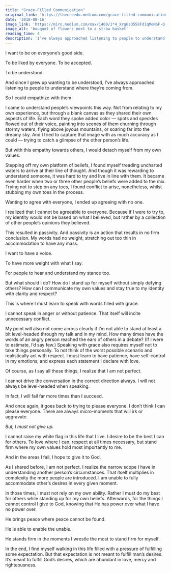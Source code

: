 ```yaml
---
title: "Grace-Filled Communication"
original_link: 'https://thecreedo.medium.com/grace-filled-communication-fb93e3e8a3b9'
date: '2018-08-16'
image_link: 'https://miro.medium.com/max/1400/1*4_Xrg6sQ558FdiqMeNSF-Q.jpeg'
image_alt: 'bouquet of flowers next to a straw basket'
reading_time: 4
description: 'I’ve always approached listening to people to understand where they’re coming from.'
---
```

I want to be on everyone’s good side.

To be liked by everyone. To be accepted.

To be understood.

And since I grew up wanting to be understood, I’ve always approached listening to people to understand where they’re coming from.

So I could empathize with them.

I came to understand people’s viewpoints this way. Not from relating to my own experience, but through a blank canvas as they shared their own aspects of life. Each word they spoke added color — spots and speckles flowed out of their voice, painting into scenes of them churning through stormy waters, flying above joyous mountains, or soaring far into the dreamy sky. And I tried to capture that image with as much accuracy as I could — trying to catch a glimpse of the other person’s life.

But with this empathy towards others, I would detach myself from my own values.

Stepping off my own platform of beliefs, I found myself treading uncharted waters to arrive at their line of thought. And though it was rewarding to understand someone, it was hard to try and live in line with them. It became even harder when two or three other people’s beliefs were added to the mix. Trying not to step on any toes, I found conflict to arise, nonetheless, whilst stubbing my own toes in the process.

Wanting to agree with everyone, I ended up agreeing with no one.

I realized that I cannot be agreeable to everyone. Because if I were to try to, my identity would not be based on what I believed, but rather by a collection of other people’s opinions they believed.

This resulted in passivity. And passivity is an action that results in no firm conclusion. My words had no weight, stretching out too thin in accommodation to have any mass.

I want to have a voice.

To have more weight with what I say.

For people to hear and understand my stance too.

But what should I do? How do I stand up for myself without simply defying others? How can I communicate my own values and stay true to my identity with clarity and respect?

This is where I must learn to speak with words filled with grace.

I cannot speak in anger or without patience. That itself will incite unnecessary conflict.

My point will also not come across clearly if I’m not able to stand at least a bit level-headed through my talk and in my mind. How many times have the words of an angry person reached the ears of others in a debate? (If I were to estimate, I’d say few.)
Speaking with grace also requires myself not to take things personally. To not think of the worst possible scenario and realistically act with respect. I must learn to have patience, have self-control in my emotions, and express each statement I declare with love.

Of course, as I say all these things, I realize that I am not perfect.

I cannot drive the conversation in the correct direction always. I will not always be level-headed when speaking.

In fact, I will fail far more times than I succeed.

And once again, it goes back to trying to please everyone. I don’t think I can please everyone. There are always micro-moments that will irk or aggravate.

_But, I must not give up._

I cannot raise my white flag in this life that I live. I desire to be the best I can for others. To love where I can, respect at all times necessary, but stand firm where my own values hold most importantly to me.

And in the areas I fail, I hope to give it to God.

As I shared before, I am not perfect. I realize the narrow scope I have in understanding another person’s circumstances. That itself multiplies in complexity the more people are introduced. I am unable to fully accommodate other’s desires in every given moment.

In those times, I must not rely on my own ability. Rather I must do my best for others while standing up for my own beliefs. Afterwards, for the things I cannot control I give to God, knowing that He has power over what I have no power over.

He brings peace where peace cannot be found.

He is able to enable the unable.

He stands firm in the moments I wrestle the most to stand firm for myself.

In the end, I find myself walking in this life filled with a pressure of fulfilling some expectation. But that expectation is not meant to fulfill man’s desires. It’s meant to fulfill God’s desires, which are abundant in love, mercy and righteousness.
